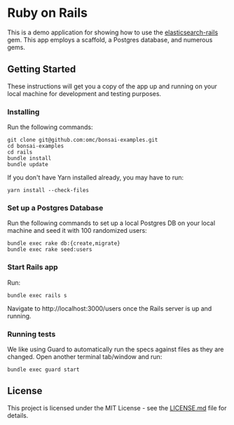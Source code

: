 # Ruby on Rails
This is a demo application for showing how to use the [elasticsearch-rails](https://github.com/elastic/elasticsearch-rails) gem. This app employs a scaffold, a Postgres database, and numerous gems.

## Getting Started
These instructions will get you a copy of the app up and running on your local machine for development and testing purposes.

### Installing
Run the following commands:
```
git clone git@github.com:omc/bonsai-examples.git
cd bonsai-examples
cd rails
bundle install
bundle update
```

If you don't have Yarn installed already, you may have to run:
```
yarn install --check-files
```

### Set up a Postgres Database
Run the following commands to set up a local Postgres DB on your local machine and seed it with 100 randomized users:
```
bundle exec rake db:{create,migrate}
bundle exec rake seed:users
```

### Start Rails app
Run:
```
bundle exec rails s
```
Navigate to http://localhost:3000/users once the Rails server is up and running.

### Running tests
We like using Guard to automatically run the specs against files as they are changed. Open another terminal tab/window and run:
```
bundle exec guard start
```

## License
This project is licensed under the MIT License - see the [LICENSE.md](https://github.com/omc/bonsai-examples/blob/master/LICENSE) file for details.
